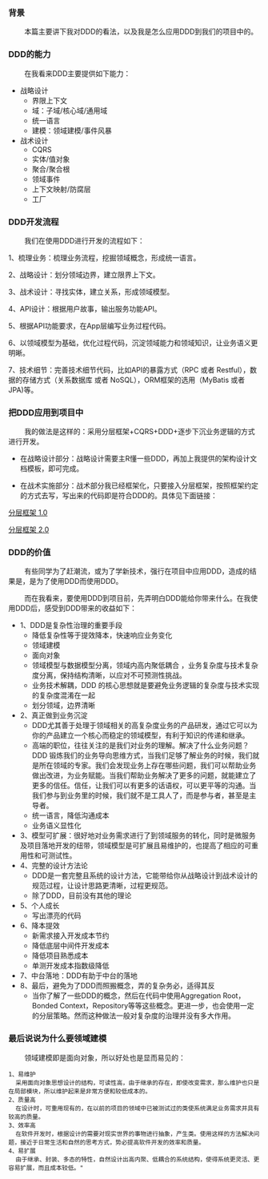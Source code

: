 ### 背景
&emsp;&emsp;
本篇主要讲下我对DDD的看法，以及我是怎么应用DDD到我们的项目中的。

### DDD的能力
&emsp;&emsp;
在我看来DDD主要提供如下能力：
- 战略设计        
    - 界限上下文
    - 域：子域/核心域/通用域
    - 统一语言
    - 建模：领域建模/事件风暴
- 战术设计        
    - CQRS
    - 实体/值对象
    - 聚合/聚合根
    - 领域事件
    - 上下文映射/防腐层
    - 工厂

### DDD开发流程
&emsp;&emsp;
我们在使用DDD进行开发的流程如下：

1、梳理业务：梳理业务流程，挖掘领域概念，形成统一语言。

2、战略设计：划分领域边界，建立限界上下文。

3、战术设计：寻找实体，建立关系，形成领域模型。

4、API设计：根据用户故事，输出服务功能API。

5、根据API功能要求，在App层编写业务过程代码。

6、以领域模型为基础，优化过程代码，沉淀领域能力和领域知识，让业务语义更明晰。

7、技术细节：完善技术细节代码，比如API的暴露方式（RPC 或者 Restful），数据的存储方式（关系数据库 或者 NoSQL），ORM框架的选用（MyBatis 或者 JPA)等。

### 把DDD应用到项目中
&emsp;&emsp;
我的做法是这样的：采用分层框架+CQRS+DDD+逐步下沉业务逻辑的方式进行开发。

- 在战略设计部分：战略设计需要主R懂一些DDD，再加上我提供的架构设计文档模板，即可完成。

- 在战术实施部分：战术部分我已经框架化，只要接入分层框架，按照框架约定的方式去写，写出来的代码即是符合DDD的。具体见下面链接：

[分层框架 1.0](https://github.com/javaboy863/ark-layer-framework)

[分层框架 2.0](https://github.com/javaboy863/ark-sample-clean-code)

### DDD的价值
&emsp;&emsp;
有些同学为了赶潮流，或为了学新技术，强行在项目中应用DDD，造成的结果是，是为了使用DDD而使用DDD。

&emsp;&emsp;
而在我看来，要使用DDD到项目前，先弄明白DDD能给你带来什么。在我使用DDD后，感受到DDD带来的收益如下：

- 1、DDD是复杂性治理的重要手段
  - 降低复杂性等于提效降本，快速响应业务变化
  - 领域建模
  - 面向对象
  - 领域模型与数据模型分离，领域内高内聚低耦合 ，业务复杂度与技术复杂度分离，保持结构清晰，以应对不可预测性挑战。
  - 业务技术解耦，DDD 的核心思想就是要避免业务逻辑的复杂度与技术实现的复杂度混淆在一起
  - 划分领域，边界清晰
- 2、真正做到业务沉淀
  - DDD尤其善于处理于领域相关的高复杂度业务的产品研发，通过它可以为你的产品建立一个核心而稳定的领域模型，有利于知识的传递和继承。
  - 高端的职位，往往关注的是我们对业务的理解。解决了什么业务问题？DDD 锻炼我们的业务导向思维方式，当我们足够了解业务的时候，我们就是所在领域的专家。我们会发现业务上存在哪些问题，我们可以帮助业务做出改进，为业务赋能。当我们帮助业务解决了更多的问题，就能建立了更多的信任。信任，让我们可以有更多的话语权，可以更平等的沟通。当我们参与到业务里的时候，我们就不是工具人了，而是参与者，甚至是主导者。
  - 统一语言，降低沟通成本
  - 业务语义显性化
- 3、模型可扩展：很好地对业务需求进行了到领域服务的转化，同时是微服务及项目落地开发的纽带，领域模型是可扩展且易维护的，也提高了相应的可重用性和可测试性。
- 4、完整的设计方法论
  - DDD是一套完整且系统的设计方法，它能带给你从战略设计到战术设计的规范过程，让设计思路更清晰，过程更规范。
  - 除了DDD，目前没有其他的理论
- 5、个人成长
  - 写出漂亮的代码
- 6、降本提效
  - 新需求接入开发成本节约
  - 降低底层中间件开发成本
  - 降低项目熟悉成本
  - 单测开发成本指数级降低
- 7、中台落地：DDD有助于中台的落地
- 8、最后，避免为了DDD而照搬概念，弄的复杂务必，适得其反
  - 当你了解了一些DDD的概念，然后在代码中使用Aggregation Root，Bonded Context，Repository等等这些概念。更进一步，也会使用一定的分层策略。然而这种做法一般对复杂度的治理并没有多大作用。

### 最后说说为什么要领域建模
&emsp;&emsp;
领域建模即是面向对象，所以好处也是显而易见的：

    1、易维护
      采用面向对象思想设计的结构，可读性高，由于继承的存在，即使改变需求，那么维护也只是在局部模块，所以维护起来是非常方便和较低成本的。
    2、质量高
      在设计时，可重用现有的，在以前的项目的领域中已被测试过的类使系统满足业务需求并具有较高的质量。
    3、效率高
      在软件开发时，根据设计的需要对现实世界的事物进行抽象，产生类。使用这样的方法解决问题，接近于日常生活和自然的思考方式，势必提高软件开发的效率和质量。
    4、易扩展
      由于继承、封装、多态的特性，自然设计出高内聚、低耦合的系统结构，使得系统更灵活、更容易扩展，而且成本较低。"


